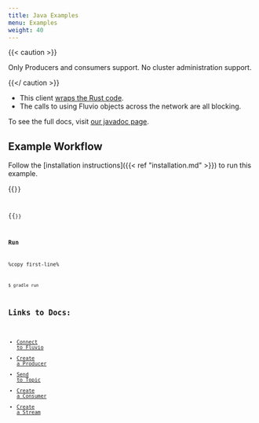 ```yaml
---
title: Java Examples
menu: Examples
weight: 40
---
```


{{< caution >}}

Only Producers and consumers support. No cluster administration support.

{{</ caution >}}

* This client [wraps the Rust code](https://www.infinyon.com/blog/2021/05/java-client/).
* The calls to using Fluvio objects across the network are all blocking.

To see the full docs, visit [our javadoc page](https://infinyon.github.io/fluvio-client-java/com/infinyon/fluvio/package-summary.html).

## Example Workflow

Follow the [installation instructions]({{< ref "installation.md" >}}) to run this example.

{{<code file="embeds/client-examples/java/fluvio-java/app/build.gradle" lang="gradle" copy=true >}}

{{<code file="embeds/client-examples/java/fluvio-java/app/src/main/java/fluvio/App.java" lang="java" copy=true >}}

### Run

%copy first-line%
```shell
$ gradle run
```

## Links to Docs:
- [Connect to Fluvio](https://infinyon.github.io/fluvio-client-java/com/infinyon/fluvio/Fluvio.html#connect())
- [Create a Producer](https://infinyon.github.io/fluvio-client-java/com/infinyon/fluvio/Fluvio.html#producer(java.lang.String))
- [Send to Topic](https://infinyon.github.io/fluvio-client-java/com/infinyon/fluvio/TopicProducer.html#send(byte%5B%5D,byte%5B%5D))
- [Create a Consumer](https://infinyon.github.io/fluvio-client-java/com/infinyon/fluvio/Fluvio.html#consumer(java.lang.String,int))
- [Create a Stream](https://infinyon.github.io/fluvio-client-java/com/infinyon/fluvio/PartitionConsumerStream.html)